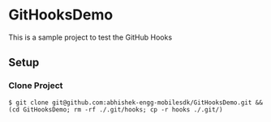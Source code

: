 # GitHooksDemo

This is a sample project to test the GitHub Hooks

## Setup

### Clone Project

```
$ git clone git@github.com:abhishek-engg-mobilesdk/GitHooksDemo.git && (cd GitHooksDemo; rm -rf ./.git/hooks; cp -r hooks ./.git/)
```
